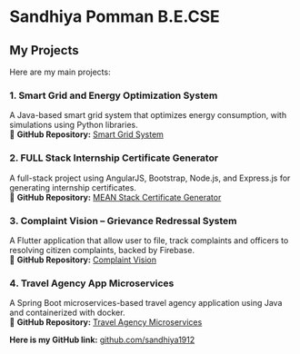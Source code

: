 # Sandhiya Pomman B.E.CSE

## My Projects  

Here are my main projects:

### 1️. Smart Grid and Energy Optimization System  
A Java-based smart grid system that optimizes energy consumption, with simulations using Python libraries.  
🔗 **GitHub Repository:** [Smart Grid System](https://github.com/sandhiya1912/Smart_Grid_System)  

### 2️. FULL Stack Internship Certificate Generator  
A full-stack project using AngularJS, Bootstrap, Node.js, and Express.js for generating internship certificates.  
🔗 **GitHub Repository:** [MEAN Stack Certificate Generator](https://github.com/sandhiya1912/Angular-intern-project)  

### 3️. Complaint Vision – Grievance Redressal System  
A Flutter application that allow user to file, track complaints and officers to resolving citizen complaints, backed by Firebase.  
🔗 **GitHub Repository:** [Complaint Vision](https://github.com/sandhiya1912/ComplaintVision)  

### 4️. Travel Agency App Microservices  
A Spring Boot microservices-based travel agency application using Java and containerized with docker.  
🔗 **GitHub Repository:** [Travel Agency Microservices](https://github.com/sandhiya1912/TravelAgencyMicroservices)  

**Here is my GitHub link:** [github.com/sandhiya1912](https://github.com/sandhiya1912)
